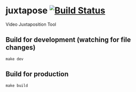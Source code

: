 # juxtapose [![Build Status](https://travis-ci.org/nikolas/juxtapose.svg?branch=master)](https://travis-ci.org/nikolas/juxtapose)
Video Juxtaposition Tool

## Build for development (watching for file changes)
    make dev

## Build for production
    make build
